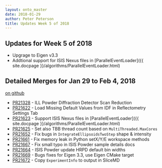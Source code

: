 ```yaml
---
layout: onto_master
date: 2018-01-29
author: Peter Peterson
title: Updates Week 5 of 2018
---
```

Updates for Week 5 of 2018
--------------------------
* Upgrage to Eigen v3.3
* Addtional support for ISIS Nexus files in [ParallelEventLoader]({{ site.docpage }}/algorithms/ParallelEventLoader.html)

Detailed Merges for Jan 29 to Feb 4, 2018
-----------------------------------------
[on github](https://github.com/mantidproject/mantid/pulls?q=is%3Apr+merged%3A2018-01-30..2018-02-04)

* [PR21328](https://github.com/mantidproject/mantid/pull/21328) - ILL Powder Diffraction Detector Scan Reduction
* [PR21622](https://github.com/mantidproject/mantid/pull/21622) - Load Missing Default Values from IDF in Reflectometry Settings Tab
* [PR21623](https://github.com/mantidproject/mantid/pull/21623) - Support ISIS Nexus files in [ParallelEventLoader]({{ site.docpage }}/algorithms/ParallelEventLoader.html)
* [PR21625](https://github.com/mantidproject/mantid/pull/21625) - Set also TBB thread count based on `MultiThreaded.MaxCores`
* [PR21652](https://github.com/mantidproject/mantid/pull/21652) - Fix bugs in `IntegrateEllipsoidsTwoStep` shape & intensity
* [PR21661](https://github.com/mantidproject/mantid/pull/21661) - Fix memory leak in Python setX/Y/E workspace methods
* [PR21667](https://github.com/mantidproject/mantid/pull/21667) - Fix small typo in ISIS Powder sample details docs
* [PR21664](https://github.com/mantidproject/mantid/pull/21664) - ISIS Powder update HRPD default bin widths
* [PR21669](https://github.com/mantidproject/mantid/pull/21669) - Bugs fixes for Eigen 3.3, use Eigen CMake target
* [PR21672](https://github.com/mantidproject/mantid/pull/21672) - Copy `ExperimentInfo` to output in SliceMD
